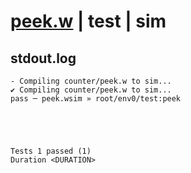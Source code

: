 # [peek.w](../../../../../../examples/tests/sdk_tests/counter/peek.w) | test | sim

## stdout.log
```log
- Compiling counter/peek.w to sim...
✔ Compiling counter/peek.w to sim...
pass ─ peek.wsim » root/env0/test:peek
 




Tests 1 passed (1) 
Duration <DURATION>

```

